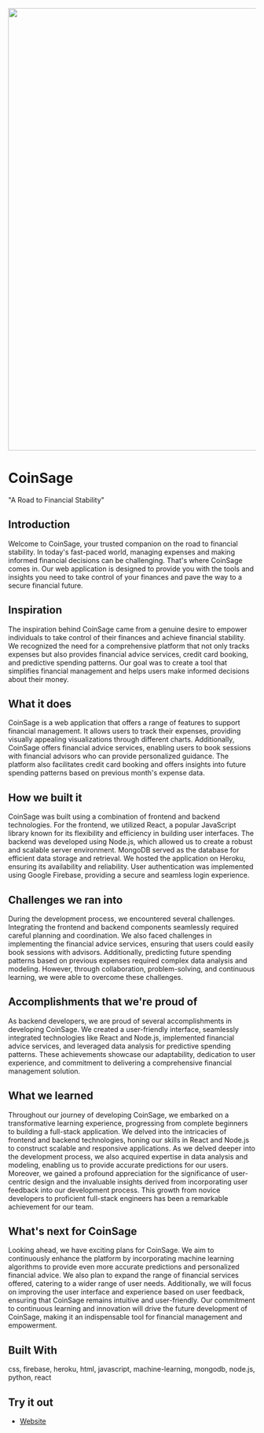 <div align="center"><img src="https://github.com/nelson123-lab/CoinSage/blob/bdc3d9c1ec985975da18ce0bda31fe0bd48cf180/CoinSAGE.png" width="900"/></div>

# CoinSage
"A Road to Financial Stability"

## Introduction
Welcome to CoinSage, your trusted companion on the road to financial stability. In today's fast-paced world, managing expenses and making informed financial decisions can be challenging. That's where CoinSage comes in. Our web application is designed to provide you with the tools and insights you need to take control of your finances and pave the way to a secure financial future.

## Inspiration
The inspiration behind CoinSage came from a genuine desire to empower individuals to take control of their finances and achieve financial stability. We recognized the need for a comprehensive platform that not only tracks expenses but also provides financial advice services, credit card booking, and predictive spending patterns. Our goal was to create a tool that simplifies financial management and helps users make informed decisions about their money.

## What it does
CoinSage is a web application that offers a range of features to support financial management. It allows users to track their expenses, providing visually appealing visualizations through different charts. Additionally, CoinSage offers financial advice services, enabling users to book sessions with financial advisors who can provide personalized guidance. The platform also facilitates credit card booking and offers insights into future spending patterns based on previous month's expense data.

## How we built it
CoinSage was built using a combination of frontend and backend technologies. For the frontend, we utilized React, a popular JavaScript library known for its flexibility and efficiency in building user interfaces. The backend was developed using Node.js, which allowed us to create a robust and scalable server environment. MongoDB served as the database for efficient data storage and retrieval. We hosted the application on Heroku, ensuring its availability and reliability. User authentication was implemented using Google Firebase, providing a secure and seamless login experience.

## Challenges we ran into
During the development process, we encountered several challenges. Integrating the frontend and backend components seamlessly required careful planning and coordination. We also faced challenges in implementing the financial advice services, ensuring that users could easily book sessions with advisors. Additionally, predicting future spending patterns based on previous expenses required complex data analysis and modeling. However, through collaboration, problem-solving, and continuous learning, we were able to overcome these challenges.

## Accomplishments that we're proud of
As backend developers, we are proud of several accomplishments in developing CoinSage. We created a user-friendly interface, seamlessly integrated technologies like React and Node.js, implemented financial advice services, and leveraged data analysis for predictive spending patterns. These achievements showcase our adaptability, dedication to user experience, and commitment to delivering a comprehensive financial management solution.

## What we learned
Throughout our journey of developing CoinSage, we embarked on a transformative learning experience, progressing from complete beginners to building a full-stack application. We delved into the intricacies of frontend and backend technologies, honing our skills in React and Node.js to construct scalable and responsive applications. As we delved deeper into the development process, we also acquired expertise in data analysis and modeling, enabling us to provide accurate predictions for our users. Moreover, we gained a profound appreciation for the significance of user-centric design and the invaluable insights derived from incorporating user feedback into our development process. This growth from novice developers to proficient full-stack engineers has been a remarkable achievement for our team.

## What's next for CoinSage
Looking ahead, we have exciting plans for CoinSage. We aim to continuously enhance the platform by incorporating machine learning algorithms to provide even more accurate predictions and personalized financial advice. We also plan to expand the range of financial services offered, catering to a wider range of user needs. Additionally, we will focus on improving the user interface and experience based on user feedback, ensuring that CoinSage remains intuitive and user-friendly. Our commitment to continuous learning and innovation will drive the future development of CoinSage, making it an indispensable tool for financial management and empowerment.

## Built With
css, firebase, heroku, html, javascript, machine-learning, mongodb, node.js, python, react

## Try it out
- [Website](www.coinsage.tech)
